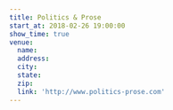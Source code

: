```yaml
---
title: Politics & Prose
start_at: 2018-02-26 19:00:00
show_time: true
venue:
  name:
  address:
  city:
  state:
  zip:
  link: 'http://www.politics-prose.com'
---
```



